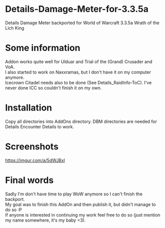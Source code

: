 # Details-Damage-Meter-for-3.3.5a
Details Damage Meter backported for World of Warcraft 3.3.5a Wrath of the Lich King

# Some information
Addon works quite well for Ulduar and Trial of the (Grand) Crusader and VoA.  
I also started to work on Naxxramas, but I don't have it on my computer anymore.  
Icecrown Citadel needs also to be done (See Details_RaidInfo-ToC). I've never done ICC so couldn't finish it on my own.

# Installation

Copy all directories into AddOns directory.
DBM directories are needed for Details Encounter Details to work.

# Screenshots
https://imgur.com/a/5dWJBxl

# Final words
Sadly I'm don't have time to play WoW anymore so I can't finish the backport.  
My goal was to finish this AddOn and then publish it, but didn't manage to do so :P  
If anyone is interested in continuing my work feel free to do so (just mention my name somewhere, it's my baby <3).

